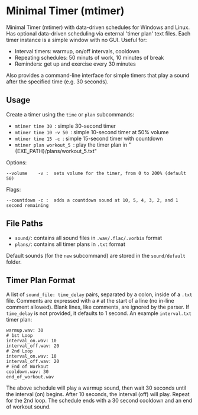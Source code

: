 # Minimal Timer (mtimer)

Minimal Timer (mtimer) with data-driven schedules for Windows and Linux.  Has optional data-driven scheduling via external 'timer plan' text files.  Each timer instance is a simple window with no GUI.  Useful for:

- Interval timers:  warmup, on/off intervals, cooldown
- Repeating schedules:  50 minuts of work, 10 minutes of break
- Reminders: get up and exercise every 30 minutes

Also provides a command-line interface for simple timers that play a sound after the specified time (e.g. 30 seconds).

## Usage

Create a timer using the `time` or `plan` subcommands:

- `mtimer time 30 `: simple 30-second timer
- `mtimer time 10 -v 50 `: simple 10-second timer at 50% volume
- `mtimer time 15 -c `: simple 15-second timer with countdown
- `mtimer plan workout_5 `: play the timer plan in "{EXE_PATH}/plans/workout_5.txt"

Options:

```
--volume    -v :  sets volume for the timer, from 0 to 200% (default 50)
```

Flags:

```text
--countdown -c :  adds a countdown sound at 10, 5, 4, 3, 2, and 1 second remaining
```

## File Paths

- `sound/`: contains all sound files in `.wav/.flac/.vorbis` format
- `plans/`: contains all timer plans in `.txt` format

Default sounds (for the `new` subcommand) are stored in the `sound/default` folder.

## Timer Plan Format

A list of `sound_file: time_delay` pairs, separated by a colon, inside of a `.txt` file.
Comments are expressed with a `#` at the start of a line (no in-line comment allowed).
Blank lines, like comments, are ignored by the parser.  If `time_delay` is not
provided, it defaults to 1 second. An example `interval.txt` timer plan:

```text
warmup.wav: 30
# 1st Loop
interval_on.wav: 10
interval_off.wav: 20
# 2nd Loop
interval_on.wav: 10
interval_off.wav: 20
# End of Workout
cooldown.wav: 30
end_of_workout.wav
```

The above schedule will play a warmup sound, then wait 30 seconds until the interval
(on) begins.  After 10 seconds, the interval (off) will play.  Repeat for the 2nd loop.
The schedule ends with a 30 second cooldown and an end of workout sound.